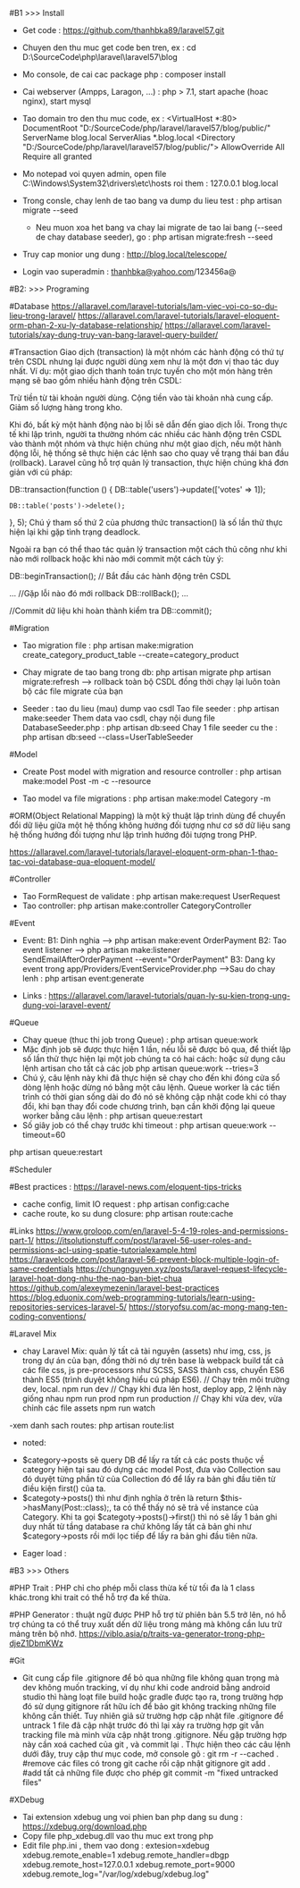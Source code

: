 #B1 >>> Install
- Get code : https://github.com/thanhbka89/laravel57.git
- Chuyen den thu muc get code ben tren, ex : cd D:\SourceCode\php\laravel\laravel57\blog
- Mo console, de cai cac package php : composer install
- Cai webserver (Ampps, Laragon, ...) : php > 7.1, start apache (hoac nginx), start mysql
- Tao domain tro den thu muc code, ex : 
    <VirtualHost *:80> 
        DocumentRoot "D:/SourceCode/php/laravel/laravel57/blog/public/"
        ServerName blog.local
        ServerAlias *.blog.local
        <Directory "D:/SourceCode/php/laravel/laravel57/blog/public/">
            AllowOverride All
            Require all granted
        </Directory>
    </VirtualHost>

- Mo notepad voi quyen admin, open file C:\Windows\System32\drivers\etc\hosts roi them :
    127.0.0.1      blog.local

- Trong consle, chay lenh de tao bang va dump du lieu test : php artisan migrate --seed
  + Neu muon xoa het bang va chay lai migrate de tao lai bang (--seed de chay database seeder), go : php artisan migrate:fresh --seed

- Truy cap monior ung dung : http://blog.local/telescope/

- Login vao superadmin : thanhbka@yahoo.com/123456a@

#B2: >>> Programing

#Database
https://allaravel.com/laravel-tutorials/lam-viec-voi-co-so-du-lieu-trong-laravel/
https://allaravel.com/laravel-tutorials/laravel-eloquent-orm-phan-2-xu-ly-database-relationship/
https://allaravel.com/laravel-tutorials/xay-dung-truy-van-bang-laravel-query-builder/

#Transaction
Giao dịch (transaction) là một nhóm các hành động có thứ tự trên CSDL nhưng lại được người dùng xem như là một đơn vị thao tác duy nhất. Ví dụ: một giao dịch thanh toán trực tuyến cho một món hàng trên mạng sẽ bao gồm nhiều hành động trên CSDL:

Trừ tiền từ tài khoản người dùng.
Cộng tiền vào tài khoản nhà cung cấp.
Giảm số lượng hàng trong kho.

Khi đó, bất kỳ một hành động nào bị lỗi sẽ dẫn đến giao dịch lỗi. Trong thực tế khi lập trình, người ta thường nhóm các nhiều các hành động trên CSDL vào thành một nhóm và thực hiện chúng như một giao dịch, nếu một hành động lỗi, hệ thống sẽ thực hiện các lệnh sao cho quay về trạng thái ban đầu (rollback). Laravel cũng hỗ trợ quản lý transaction, thực hiện chúng khá đơn giản với cú pháp:

DB::transaction(function () {
    DB::table('users')->update(['votes' => 1]);

    DB::table('posts')->delete();
}, 5);
Chú ý tham số thứ 2 của phương thức transaction() là số lần thử thực hiện lại khi gặp tình trạng deadlock.

Ngoài ra bạn có thể thao tác quản lý transaction một cách thủ công như khi nào mới rollback hoặc khi nào mới commit một cách tùy ý:

DB::beginTransaction();
// Bắt đầu các hành động trên CSDL

...
//Gặp lỗi nào đó mới rollback
DB::rollBack();
...

//Commit dữ liệu khi hoàn thành kiểm tra
DB::commit();

#Migration
- Tao migration file :
    php artisan make:migration create_category_product_table --create=category_product

- Chay migrate de tao bang trong db:
    php artisan migrate
    php artisan migrate:refresh --> rollback toàn bộ CSDL đồng thời chạy lại luôn toàn bộ các file migrate của bạn

- Seeder : tao du lieu (mau) dump vao csdl
Tao file seeder : php artisan make:seeder <seeder-class-name>
Them data vao csdl, chạy nội dung file DatabaseSeeder.php : php artisan db:seed
Chay 1 file seeder cu the : php artisan db:seed --class=UserTableSeeder

#Model
- Create Post model with migration and resource controller : 
php artisan make:model Post -m -c --resource

- Tao model va file migrations :
php artisan make:model Category -m

#ORM(Object Relational Mapping) là một kỹ thuật lập trình dùng để chuyển đổi dữ liệu giữa một hệ thống không hướng đối tượng như cơ sở dữ liệu sang hệ thống hướng đối tượng như lập trình hướng đôi tượng trong PHP.


https://allaravel.com/laravel-tutorials/laravel-eloquent-orm-phan-1-thao-tac-voi-database-qua-eloquent-model/

#Controller 
- Tao FormRequest de validate : php artisan make:request UserRequest
- Tao controller:
    php artisan make:controller CategoryController

#Event 
- Event:
    B1: Dinh nghia --> php artisan make:event OrderPayment
    B2: Tao event listener --> php artisan make:listener SendEmailAfterOrderPayment --event="OrderPayment"
    B3: Dang ky event trong app/Providers/EventServiceProvider.php
    -->Sau do chay lenh : php artisan event:generate

- Links :
    https://allaravel.com/laravel-tutorials/quan-ly-su-kien-trong-ung-dung-voi-laravel-event/

#Queue
- Chay queue (thuc thi job trong Queue) : php artisan queue:work
- Mặc định job sẽ được thực hiện 1 lần, nếu lỗi sẽ được bỏ qua, để thiết lập số lần thử thực hiện lại một job chúng ta có hai cách: hoặc sử dụng câu lệnh artisan cho tất cả các job
    php artisan queue:work --tries=3
- Chú ý, câu lệnh này khi đã thực hiện sẽ chạy cho đến khi đóng cửa sổ dòng lệnh hoặc dừng nó bằng một câu lệnh. Queue worker là các tiến trình có thời gian sống dài do đó nó sẽ không cập nhật code khi có thay đổi, khi bạn thay đổi code chương trình, bạn cần khởi động lại queue worker bằng câu lệnh : php artisan queue:restart
- Số giây job có thể chạy trước khi timeout : php artisan queue:work --timeout=60

php artisan queue:restart

#Scheduler 

#Best practices : https://laravel-news.com/eloquent-tips-tricks
- cache config, limit IO request : php artisan config:cache
- cache route, ko su dung closure: php artisan route:cache

#Links
https://www.groloop.com/en/laravel-5-4-19-roles-and-permissions-part-1/
https://itsolutionstuff.com/post/laravel-56-user-roles-and-permissions-acl-using-spatie-tutorialexample.html
https://laravelcode.com/post/laravel-56-prevent-block-multiple-login-of-same-credentials
https://chungnguyen.xyz/posts/laravel-request-lifecycle-laravel-hoat-dong-nhu-the-nao-ban-biet-chua
https://github.com/alexeymezenin/laravel-best-practices
https://blog.eduonix.com/web-programming-tutorials/learn-using-repositories-services-laravel-5/
https://storyofsu.com/ac-mong-mang-ten-coding-conventions/

#Laravel Mix
- chay Laravel Mix: quản lý tất cả tài nguyên (assets) như img, css, js trong dự án của bạn, đồng thời nó dự trên base là webpack build tất cả các file css, js pre-processors như SCSS, SASS thành css, chuyển ES6 thành ES5 (trình duyệt không hiểu cú pháp ES6).
// Chạy trên môi trường dev, local.
npm run dev
// Chạy khi đưa lên host, deploy app, 2 lệnh này giống nhau
npm run prod
npm run production
// Chạy khi vừa dev, vừa chỉnh các file assets
npm run watch

-xem danh sach routes:
php artisan route:list

- noted:
+ $category->posts sẽ query DB để lấy ra tất cả các posts thuộc về category hiện tại sau đó dựng các model Post, đưa vào Collection sau đó duyệt từng phần tử của Collection đó để lấy ra bản ghi đầu tiên từ điều kiện first() của ta.
+ $categoty->posts() thì như định nghĩa ở trên là return $this->hasMany(Post::class);, ta có thể thấy nó sẽ trả về instance của Category. Khi ta gọi $categoty->posts()->first() thì nó sẽ lấy 1 bản ghi duy nhất từ tầng database ra chứ không lấy tất cả bản ghi như $category->posts rồi mới lọc tiếp để lấy ra bản ghi đầu tiên nữa.

- Eager load :


#B3 >>> Others

#PHP Trait : PHP chỉ cho phép mỗi class thừa kế từ tối đa là 1 class khác.trong khi trait có thể hỗ trợ đa kế thừa.

#PHP Generator : thuật ngữ được PHP hỗ trợ từ phiên bản 5.5 trở lên, nó hỗ trợ chúng ta có thể truy xuất dến dữ liệu trong mảng mà không cần lưu trữ mảng trên bộ nhớ.
https://viblo.asia/p/traits-va-generator-trong-php-djeZ1DbmKWz

#Git
- Git cung cấp file .gitignore để bỏ qua những file không quan trọng mà dev không muốn tracking, ví dụ như khi code android bằng android studio thì hàng loạt file build hoặc gradle được tạo ra, trong trường hợp đó sử dụng gitignore rất hữu ích để bảo git không tracking những file không cần thiết.
Tuy nhiên giả sử trường hợp cập nhật file .gitignore để untrack 1 file đã cập nhật trước đó thì lại xảy ra trường hợp git vẫn tracking file mà mình vừa cập nhật trong .gitignore.
Nếu gặp trường hợp này cần xoá cached của git , và commit lại . Thực hiện theo các câu lệnh dưới đây, truy cập thư mục code, mở console gõ :
    git rm -r --cached .  #remove các files có trong git cache rồi cập nhật gitignore
    git add .             #add tất cả những file được cho phép
    git commit -m "fixed untracked files"

#XDebug
- Tai extension xdebug ung voi phien ban php dang su dung : https://xdebug.org/download.php 
- Copy file php_xdebug.dll vao thu muc ext trong php 
- Edit file php.ini , them vao dong :
    extesion=xdebug 
    xdebug.remote_enable=1
    xdebug.remote_handler=dbgp
    xdebug.remote_host=127.0.0.1
    xdebug.remote_port=9000
    xdebug.remote_log="/var/log/xdebug/xdebug.log"


